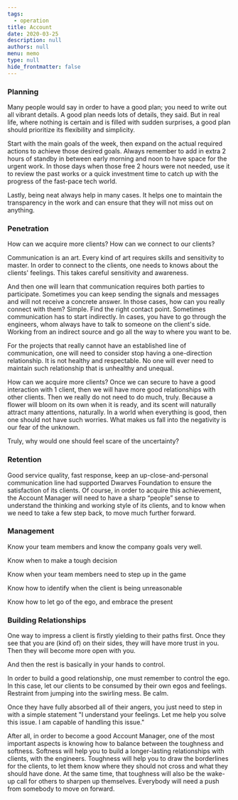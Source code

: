 ```yaml
---
tags: 
  - operation
title: Account
date: 2020-03-25
description: null
authors: null
menu: memo
type: null
hide_frontmatter: false
---
```


### Planning
Many people would say in order to have a good plan; you need to write out all vibrant details. A good plan needs lots of details, they said. But in real life, where nothing is certain and is filled with sudden surprises, a good plan should prioritize its flexibility and simplicity.

Start with the main goals of the week, then expand on the actual required actions to achieve those desired goals. Always remember to add in extra 2 hours of standby in between early morning and noon to have space for the urgent work. In those days when those free 2 hours were not needed, use it to review the past works or a quick investment time to catch up with the progress of the fast-pace tech world.

Lastly, being neat always help in many cases. It helps one to maintain the transparency in the work and can ensure that they will not miss out on anything.

### Penetration
How can we acquire more clients? How can we connect to our clients?

Communication is an art. Every kind of art requires skills and sensitivity to master. In order to connect to the clients, one needs to knows about the clients' feelings. This takes careful sensitivity and awareness.

And then one will learn that communication requires both parties to participate. Sometimes you can keep sending the signals and messages and will not receive a concrete answer. In those cases, how can you really connect with them? Simple. Find the right contact point. Sometimes communication has to start indirectly. In cases, you have to go through the engineers, whom always have to talk to someone on the client's side. Working from an indirect source and go all the way to where you want to be.

For the projects that really cannot have an established line of communication, one will need to consider stop having a one-direction relationship. It is not healthy and respectable. No one will ever need to maintain such relationship that is unhealthy and unequal.

How can we acquire more clients? Once we can secure to have a good interaction with 1 client, then we will have more good relationships with other clients. Then we really do not need to do much, truly. Because a flower will bloom on its own when it is ready, and its scent will naturally attract many attentions, naturally. In a world when everything is good, then one should not have such worries. What makes us fall into the negativity is our fear of the unknown.

Truly, why would one should feel scare of the uncertainty?

### Retention
Good service quality, fast response, keep an up-close-and-personal communication line had supported Dwarves Foundation to ensure the satisfaction of its clients. Of course, in order to acquire this achievement, the Account Manager will need to have a sharp “people” sense to understand the thinking and working style of its clients, and to know when we need to take a few step back, to move much further forward.

### Management
Know your team members and know the company goals very well.

Know when to make a tough decision

Know when your team members need to step up in the game

Know how to identify when the client is being unreasonable

Know how to let go of the ego, and embrace the present

### Building Relationships
One way to impress a client is firstly yielding to their paths first. Once they see that you are (kind of) on their sides, they will have more trust in you. Then they will become more open with you.

And then the rest is basically in your hands to control.

In order to build a good relationship, one must remember to control the ego. In this case, let our clients to be consumed by their own egos and feelings. Restraint from jumping into the swirling mess. Be calm.

Once they have fully absorbed all of their angers, you just need to step in with a simple statement "I understand your feelings. Let me help you solve this issue. I am capable of handling this issue."

After all, in order to become a good Account Manager, one of the most important aspects is knowing how to balance between the toughness and softness. Softness will help you to build a longer-lasting relationships with clients, with the engineers. Toughness will help you to draw the borderlines for the clients, to let them know where they should not cross and what they should have done. At the same time, that toughness will also be the wake-up call for others to sharpen up themselves. Everybody will need a push from somebody to move on forward.
